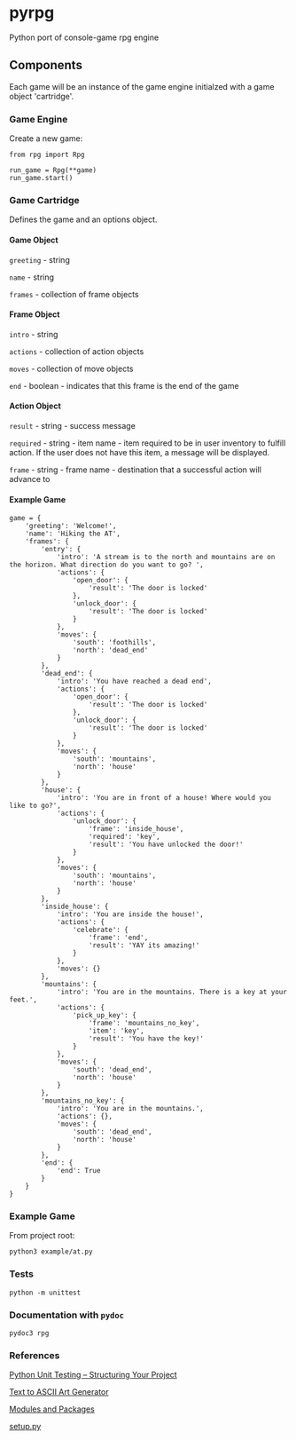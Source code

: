 # pyrpg
Python port of console-game rpg engine

## Components

Each game will be an instance of the game engine initialzed with a game object 'cartridge'.

### Game Engine

Create a new game:

```
from rpg import Rpg

run_game = Rpg(**game)
run_game.start()
```

### Game Cartridge

Defines the game and an options object.

#### Game Object

`greeting` - string

`name` - string

`frames` - collection of frame objects

#### Frame Object

`intro` - string

`actions` - collection of action objects

`moves` - collection of move objects

`end` - boolean - indicates that this frame is the end of the game

#### Action Object

`result` - string - success message

`required` - string - item name - item required to be in user inventory to fulfill action. If the user does not have this item, a message will be displayed.

`frame` - string - frame name - destination that a successful action will advance to

#### Example Game
```
game = {
    'greeting': 'Welcome!',
    'name': 'Hiking the AT',
    'frames': {
        'entry': {
            'intro': 'A stream is to the north and mountains are on the horizon. What direction do you want to go? ',
            'actions': {
                'open_door': {
                    'result': 'The door is locked'
                },
                'unlock_door': {
                    'result': 'The door is locked'
                }
            },
            'moves': {
                'south': 'foothills',
                'north': 'dead_end'
            }
        },
        'dead_end': {
            'intro': 'You have reached a dead end',
            'actions': {
                'open_door': {
                    'result': 'The door is locked'
                },
                'unlock_door': {
                    'result': 'The door is locked'
                }
            },
            'moves': {
                'south': 'mountains',
                'north': 'house'
            }
        },
        'house': {
            'intro': 'You are in front of a house! Where would you like to go?',
            'actions': {
                'unlock_door': {
                    'frame': 'inside_house',
                    'required': 'key',
                    'result': 'You have unlocked the door!'
                }
            },
            'moves': {
                'south': 'mountains',
                'north': 'house'
            }
        },
        'inside_house': {
            'intro': 'You are inside the house!',
            'actions': {
                'celebrate': {
                    'frame': 'end',
                    'result': 'YAY its amazing!'
                }
            },
            'moves': {}
        },
        'mountains': {
            'intro': 'You are in the mountains. There is a key at your feet.',
            'actions': {
                'pick_up_key': {
                    'frame': 'mountains_no_key',
                    'item': 'key',
                    'result': 'You have the key!'
                }
            },
            'moves': {
                'south': 'dead_end',
                'north': 'house'
            }
        },
        'mountains_no_key': {
            'intro': 'You are in the mountains.',
            'actions': {},
            'moves': {
                'south': 'dead_end',
                'north': 'house'
            }
        },
        'end': {
            'end': True
        }
    }
}
```

### Example Game
From project root:

```
python3 example/at.py
```


### Tests

```
python -m unittest
```

### Documentation with `pydoc`

```
pydoc3 rpg
```


### References

[Python Unit Testing – Structuring Your Project](http://www.patricksoftwareblog.com/python-unit-testing-structuring-your-project/)

[Text to ASCII Art Generator](http://patorjk.com/software/taag/)

[Modules and Packages](https://www.learnpython.org/en/Modules_and_Packages)

[setup.py](https://github.com/kennethreitz/setup.py)
